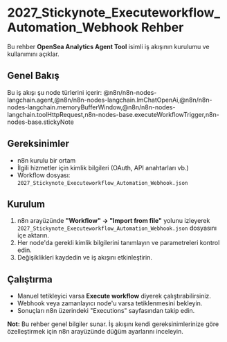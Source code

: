 # 2027_Stickynote_Executeworkflow_Automation_Webhook Rehber

Bu rehber **OpenSea Analytics Agent Tool** isimli iş akışının kurulumu ve kullanımını açıklar.

## Genel Bakış
Bu iş akışı şu node türlerini içerir: @n8n/n8n-nodes-langchain.agent,@n8n/n8n-nodes-langchain.lmChatOpenAi,@n8n/n8n-nodes-langchain.memoryBufferWindow,@n8n/n8n-nodes-langchain.toolHttpRequest,n8n-nodes-base.executeWorkflowTrigger,n8n-nodes-base.stickyNote

## Gereksinimler
- n8n kurulu bir ortam
- İlgili hizmetler için kimlik bilgileri (OAuth, API anahtarları vb.)
- Workflow dosyası: `2027_Stickynote_Executeworkflow_Automation_Webhook.json`

## Kurulum
1. n8n arayüzünde **"Workflow" → "Import from file"** yolunu izleyerek `2027_Stickynote_Executeworkflow_Automation_Webhook.json` dosyasını içe aktarın.
2. Her node'da gerekli kimlik bilgilerini tanımlayın ve parametreleri kontrol edin.
3. Değişiklikleri kaydedin ve iş akışını etkinleştirin.

## Çalıştırma
- Manuel tetikleyici varsa **Execute workflow** diyerek çalıştırabilirsiniz.
- Webhook veya zamanlayıcı node'u varsa tetiklenmesini bekleyin.
- Sonuçları n8n üzerindeki "Executions" sayfasından takip edin.

**Not:** Bu rehber genel bilgiler sunar. İş akışını kendi gereksinimlerinize göre özelleştirmek için n8n arayüzünde düğüm ayarlarını inceleyin.

